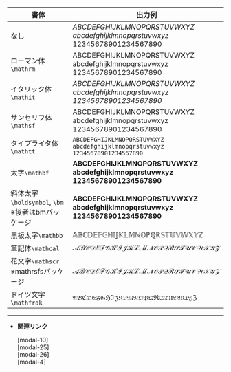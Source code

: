 <!-- 1 -->
<!--数式内の書体関連-->

| **書体** | **出力例** |
| --- | --- |
| なし | $\mathit{ABCDEFGHIJKLMNOPQRSTUVWXYZ}$<br>$\mathit{abcdefghijklmnopqrstuvwxyz}$<br>$12345678901234567890$ |
| ローマン体`\mathrm`  | $\mathrm{ABCDEFGHIJKLMNOPQRSTUVWXYZ}$<br>$\mathrm{abcdefghijklmnopqrstuvwxyz}$<br>$\mathrm{12345678901234567890}$ |
| イタリック体`\mathit`  | $\mathit{ABCDEFGHIJKLMNOPQRSTUVWXYZ}$<br>$\mathit{abcdefghijklmnopqrstuvwxyz}$<br>$\mathit{12345678901234567890}$ |
| サンセリフ体`\mathsf`  | $\mathsf{ABCDEFGHIJKLMNOPQRSTUVWXYZ}$<br>$\mathsf{abcdefghijklmnopqrstuvwxyz}$<br>$\mathsf{12345678901234567890}$ |
| タイプライタ体`\mathtt`  | $\mathtt{ABCDEFGHIJKLMNOPQRSTUVWXYZ}$<br>$\mathtt{abcdefghijklmnopqrstuvwxyz}$<br>$\mathtt{12345678901234567890}$ |
| 太字`\mathbf`  | $\mathbf{ABCDEFGHIJKLMNOPQRSTUVWXYZ}$<br>$\mathbf{abcdefghijklmnopqrstuvwxyz}$<br>$\mathbf{12345678901234567890}$ |
| 斜体太字`\boldsymbol`, `\bm` <br> ※後者はbmパッケージ | $\boldsymbol{ABCDEFGHIJKLMNOPQRSTUVWXYZ}$<br>$\boldsymbol{abcdefghijklmnopqrstuvwxyz}$<br>$\boldsymbol{12345678901234567890}$ |
| 黒板太字`\mathbb` | $\mathbb{ABCDEFGHIJKLMNOPQRSTUVWXYZ}$ |
| 筆記体`\mathcal`  | $\mathcal{ABCDEFGHIJKLMNOPQRSTUVWXYZ}$ |
| 花文字`\mathscr` <br> ※mathrsfsパッケージ | $\mathscr{ABCDEFGHIJKLMNOPQRSTUVWXYZ}$ |
| ドイツ文字`\mathfrak` | $\mathfrak{ABCDEFGHIJKLMNOPQRSTUVWXYZ}$ |

---

- **関連リンク**

    <div class="related-link-wrapper">
      [modal-10]<!--align環境（ディスプレイ数式）--><br>
      [modal-25]<!--積分記号--><br>
      [modal-26]<!--微分記号--><br>
      [modal-4]<!--＄…＄ （インライン数式）-->
    </div>